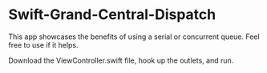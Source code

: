 # Swift-Grand-Central-Dispatch
This app showcases the benefits of using a serial or concurrent queue. Feel free to use if it helps.

Download the ViewController.swift file, hook up the outlets, and run.
